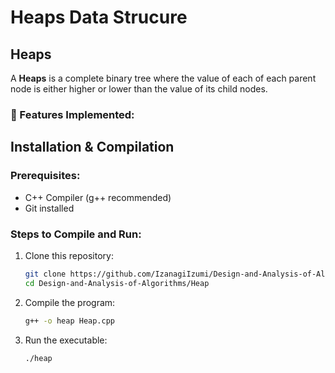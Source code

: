 # Heaps Data Strucure

## Heaps

A **Heaps** is a complete binary tree where the value of each of
each parent node is either higher or lower than the value of its
child nodes.

### 📌 Features Implemented:


## Installation & Compilation
### Prerequisites:
- C++ Compiler (g++ recommended)
- Git installed

### Steps to Compile and Run:
1. Clone this repository:
   ```sh
   git clone https://github.com/IzanagiIzumi/Design-and-Analysis-of-Algorithms.git
   cd Design-and-Analysis-of-Algorithms/Heap

2. Compile the program:
   ```sh
   g++ -o heap Heap.cpp

3. Run the executable:
   ```sh
   ./heap